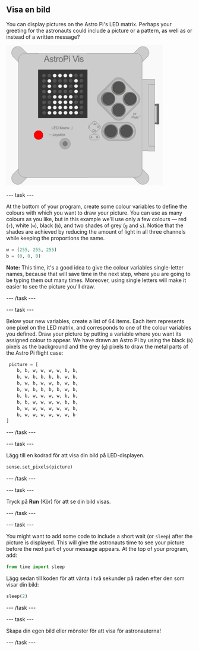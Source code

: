 ## Visa en bild

You can display pictures on the Astro Pi's LED matrix. Perhaps your greeting for the astronauts could include a picture or a pattern, as well as or instead of a written message?

![Astronaut](images/astronaut-pic.png)

--- task ---

At the bottom of your program, create some colour variables to define the colours with which you want to draw your picture. You can use as many colours as you like, but in this example we'll use only a few colours — red (`r`), white (`w`), black (`b`), and two shades of grey (`g` and `s`). Notice that the shades are achieved by reducing the amount of light in all three channels while keeping the proportions the same.

```python
w = (255, 255, 255)
b = (0, 0, 0)
```

**Note:** This time, it's a good idea to give the colour variables single-letter names, because that will save time in the next step, where you are going to be typing them out many times. Moreover, using single letters will make it easier to see the picture you'll draw.

--- /task ---

--- task ---



Below your new variables, create a list of 64 items. Each item represents one pixel on the LED matrix, and corresponds to one of the colour variables you defined. Draw your picture by putting a variable where you want its assigned colour to appear. We have drawn an Astro Pi by using the black (`b`) pixels as the background and the grey (`g`) pixels to draw the metal parts of the Astro Pi flight case:

```python
 picture = [
    b, b, w, w, w, w, b, b,
    b, w, b, b, b, b, w, b,
    b, w, b, w, w, b, w, b,
    b, w, b, b, b, b, w, b,
    b, b, w, w, w, w, b, b,
    b, b, w, w, w, w, b, b,
    b, w, w, w, w, w, w, b,
    b, w, w, w, w, w, w, b
]
```
--- /task ---

--- task ---

Lägg till en kodrad för att visa din bild på LED-displayen.

```python
sense.set_pixels(picture)
```

--- /task ---

--- task ---

Tryck på **Run** (Kör) för att se din bild visas.

--- /task ---

--- task ---

You might want to add some code to include a short wait (or `sleep`) after the picture is displayed. This will give the astronauts time to see your picture before the next part of your message appears. At the top of your program, add:

```python
from time import sleep
```

Lägg sedan till koden för att vänta i två sekunder på raden efter den som visar din bild:

```python
sleep(2)
```

--- /task ---

--- task ---

Skapa din egen bild eller mönster för att visa för astronauterna!

--- /task ---
